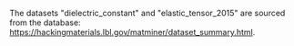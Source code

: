 The datasets "dielectric_constant" and "elastic_tensor_2015" are sourced from the database:  
https://hackingmaterials.lbl.gov/matminer/dataset_summary.html.  
